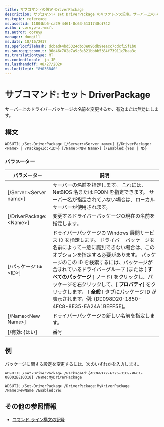 ```yaml
---
title: サブコマンドの設定-DriverPackage
description: サブコマンド set DriverPackage のリファレンス記事。サーバー上のドライバーパッケージの名前を変更するか、有効または無効にします。
ms.topic: reference
ms.assetid: 11804bb6-ca29-4461-8c63-5131748cd742
author: coreyp-at-msft
ms.author: coreyp
manager: dongill
ms.date: 10/16/2017
ms.openlocfilehash: dcbad64bd5324dbb3e096db98eacc7cdcf15f1b0
ms.sourcegitcommit: 96d46c702e7a9c3a321bbbb5284f73911c7baa3c
ms.translationtype: MT
ms.contentlocale: ja-JP
ms.lasthandoff: 08/27/2020
ms.locfileid: "89036840"
---
```

# <a name="subcommand-set-driverpackage"></a>サブコマンド: セット DriverPackage

サーバー上のドライバーパッケージの名前を変更するか、有効または無効にします。

## <a name="syntax"></a>構文

```
WDSUTIL /Set-DriverPackage [/Server:<Server name>] {/DriverPackage:<Name> | /PackageId:<ID>} [/Name:<New Name>] [/Enabled:{Yes | No}
```

### <a name="parameters"></a>パラメーター

|        パラメーター         |                                                                                                                                                                                                               説明                                                                                                                                                                                                                |
|--------------------------|------------------------------------------------------------------------------------------------------------------------------------------------------------------------------------------------------------------------------------------------------------------------------------------------------------------------------------------------------------------------------------------------------------------------------------------|
| [/Server:\<Server name>] |                                                                                                                                                 サーバーの名前を指定します。 これには、NetBIOS 名または FQDN を指定できます。 サーバー名が指定されていない場合は、ローカル サーバーが使用されます。                                                                                                                                                 |
| [/DriverPackage:\<Name>] |                                                                                                                                                                                       変更するドライバーパッケージの現在の名前を指定します。                                                                                                                                                                                        |
|    [/パッケージ Id:\<ID>]    | ドライバーパッケージの Windows 展開サービス ID を指定します。 ドライバー パッケージを名前によって一意に識別できない場合は、このオプションを指定する必要があります。 パッケージのこの ID を検索するには、パッケージが含まれているドライバーグループ (または [ **すべてのパッケージ** ] ノード) をクリックし、パッケージを右クリックして、[ **プロパティ**] をクリックします。 [ **全般** ] タブにパッケージ ID が表示されます。例: {DD098D20-1850-4FC8-8E35-EA24A1BEFF5E}。 |
|   [/Name:\<New Name>]    |                                                                                                                                                                                              ドライバーパッケージの新しい名前を指定します。                                                                                                                                                                                              |
|      [/有効: {はい]      |                                                                                                                                                                                                                   番号                                                                                                                                                                                                                    |

## <a name="examples"></a>例

パッケージに関する設定を変更するには、次のいずれかを入力します。
```
WDSUTIL /Set-DriverPackage /PackageId:{4D36E972-E325-11CE-BFC1-08002BE10318} /Name:MyDriverPackage
```
```
WDSUTIL /Set-DriverPackage /DriverPackage:MyDriverPackage /Name:NewName /Enabled:Yes
```

## <a name="additional-references"></a>その他の参照情報

- [コマンド ライン構文の記号](command-line-syntax-key.md)